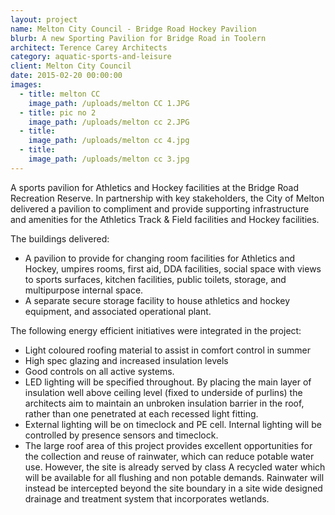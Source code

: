 ```yaml
---
layout: project
name: Melton City Council - Bridge Road Hockey Pavilion
blurb: A new Sporting Pavilion for Bridge Road in Toolern
architect: Terence Carey Architects
category: aquatic-sports-and-leisure
client: Melton City Council
date: 2015-02-20 00:00:00
images:
  - title: melton CC
    image_path: /uploads/melton CC 1.JPG
  - title: pic no 2
    image_path: /uploads/melton cc 2.JPG
  - title:
    image_path: /uploads/melton cc 4.jpg
  - title:
    image_path: /uploads/melton cc 3.jpg
---
```



A sports pavilion for Athletics and Hockey facilities at the Bridge Road Recreation Reserve. In partnership with key stakeholders, the City of Melton delivered a pavilion to compliment and provide supporting infrastructure and amenities for the Athletics Track & Field facilities and Hockey facilities.

The buildings delivered:

* A pavilion to provide for changing room facilities for Athletics and Hockey, umpires rooms, first aid, DDA facilities, social space with views to sports surfaces, kitchen facilities, public toilets, storage, and multipurpose internal space.
* A separate secure storage facility to house athletics and hockey equipment, and associated operational plant.

The following energy efficient initiatives were integrated in the project:

* Light coloured roofing material to assist in comfort control in summer
* High spec glazing and increased insulation levels
* Good controls on all active systems.
* LED lighting will be specified throughout. By placing the main layer of insulation well above ceiling level (fixed to underside of purlins) the architects aim to maintain an unbroken insulation barrier in the roof, rather than one penetrated at each recessed light fitting.
* External lighting will be on timeclock and PE cell. Internal lighting will be controlled by presence sensors and timeclock.
* The large roof area of this project provides excellent opportunities for the collection and reuse of rainwater, which can reduce potable water use. However, the site is already served by class A recycled water which will be available for all flushing and non potable demands. Rainwater will instead be intercepted beyond the site boundary in a site wide designed drainage and treatment system that incorporates wetlands.
